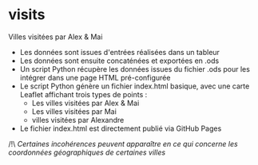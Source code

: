 # visits
Villes visitées par Alex &amp; Mai

- Les données sont issues d'entrées réalisées dans un tableur
- Les données sont ensuite concaténées et exportées en .ods
- Un script Python récupère les données issues du fichier .ods pour les intégrer dans une page HTML pré-configurée
- Le script Python génère un fichier index.html basique, avec une carte Leaflet affichant trois types de points :
	- Les villes visitées par Alex & Mai
	- Les villes visitées par Mai
	- villes visitées par Alexandre
- Le fichier index.html est directement publié via GitHub Pages

/!\ *Certaines incohérences peuvent apparaître en ce qui concerne les coordonnées géographiques de certaines villes*
